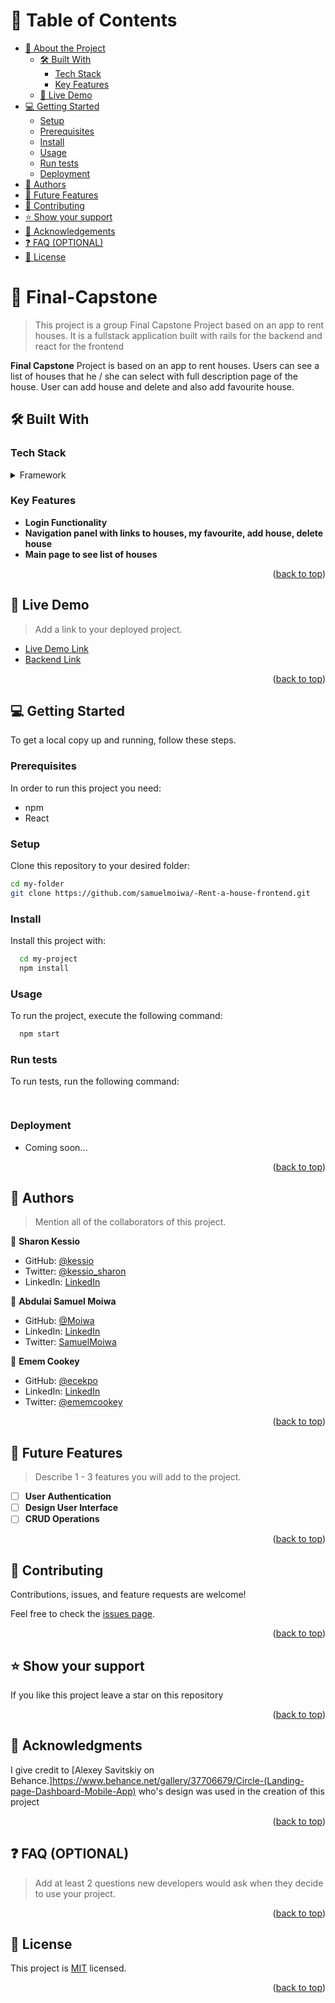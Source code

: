 # 📗 Table of Contents

- [📖 About the Project](#about-project)
  - [🛠 Built With](#built-with)
    - [Tech Stack](#tech-stack)
    - [Key Features](#key-features)
  - [🚀 Live Demo](#live-demo)
- [💻 Getting Started](#getting-started)
  - [Setup](#setup)
  - [Prerequisites](#prerequisites)
  - [Install](#install)
  - [Usage](#usage)
  - [Run tests](#run-tests)
  - [Deployment](#triangular_flag_on_post-deployment)
- [👥 Authors](#authors)
- [🔭 Future Features](#future-features)
- [🤝 Contributing](#contributing)
- [⭐️ Show your support](#support)
- [🙏 Acknowledgements](#acknowledgements)
- [❓ FAQ (OPTIONAL)](#faq)
- [📝 License](#license)

<!-- PROJECT DESCRIPTION -->

# 📖 Final-Capstone <a name="about-project"></a>

> This project is a group Final Capstone Project based on an app to rent houses. It is a fullstack application built with rails for the backend and react for the frontend

**Final Capstone** Project is based on an app to rent houses. Users can see a list of houses that he / she can select with full description page of the house. User can add house and delete and also add favourite house.

## 🛠 Built With <a name="built-with"></a>

### Tech Stack <a name="tech-stack"></a>


<details>
<summary>Framework</summary>
  <ul>
    <li><a href="https://reactjs.org/">React</a></li>
  </ul>
</details>

<!-- Features -->

### Key Features <a name="key-features"></a>

- **Login Functionality**
- **Navigation panel with links to houses, my favourite, add house, delete house**
- **Main page to see list of houses**

<p align="right">(<a href="#readme-top">back to top</a>)</p>

<!-- LIVE DEMO -->

## 🚀 Live Demo <a name="live-demo"></a>

> Add a link to your deployed project.

- [Live Demo Link](https://yourdeployedapplicationlink.com)
- [Backend Link](https://github.com/kessio/Rent-a-house-backend)

<p align="right">(<a href="#readme-top">back to top</a>)</p>

<!-- GETTING STARTED -->

## 💻 Getting Started <a name="getting-started"></a>

To get a local copy up and running, follow these steps.

### Prerequisites

In order to run this project you need:

- npm
- React

### Setup

Clone this repository to your desired folder:

```sh
cd my-folder
git clone https://github.com/samuelmoiwa/-Rent-a-house-frontend.git
```

### Install

Install this project with:

```sh
  cd my-project
  npm install
```

### Usage

To run the project, execute the following command:

```sh
  npm start
```

### Run tests

To run tests, run the following command:

```sh
  
```

### Deployment

- Coming soon...


<p align="right">(<a href="#readme-top">back to top</a>)</p>

<!-- AUTHORS -->

## 👥 Authors <a name="authors"></a>

> Mention all of the collaborators of this project.

👤 **Sharon Kessio**

- GitHub: [@kessio](https://github.com/kessio)
- Twitter: [@kessio_sharon](https://twitter.com/kessio_sharon)
- LinkedIn: [LinkedIn](https://linkedin.com/in/sharon-kessio-172220b5)

👤 **Abdulai Samuel Moiwa**

- GitHub: [@Moiwa](https://github.com/samuelmoiwa)
- LinkedIn: [LinkedIn](https://www.linkedin.com/in/ing-abdulai-samuel-moiwa-726340142/)
- Twitter: [SamuelMoiwa](https://twitter.com/samuelmoiwa)

👤 **Emem Cookey**

- GitHub: [@ecekpo](https://github.com/ecekpo)
- LinkedIn: [LinkedIn](https://www.linkedin.com/in/emem-ekpo/)
- Twitter: [@ememcookey](https://twitter.com/ememcookey)

<p align="right">(<a href="#readme-top">back to top</a>)</p>

<!-- FUTURE FEATURES -->

## 🔭 Future Features <a name="future-features"></a>

> Describe 1 - 3 features you will add to the project.

- [ ] **User Authentication**
- [ ] **Design User Interface**
- [ ] **CRUD Operations**

<p align="right">(<a href="#readme-top">back to top</a>)</p>

<!-- CONTRIBUTING -->

## 🤝 Contributing <a name="contributing"></a>

Contributions, issues, and feature requests are welcome!

Feel free to check the [issues page](../../issues/).

<p align="right">(<a href="#readme-top">back to top</a>)</p>

<!-- SUPPORT -->

## ⭐️ Show your support <a name="support"></a>

If you like this project leave a star on this repository

<p align="right">(<a href="#readme-top">back to top</a>)</p>

<!-- ACKNOWLEDGEMENTS -->

## 🙏 Acknowledgments <a name="acknowledgements"></a>

I give credit to [Alexey Savitskiy on Behance.]https://www.behance.net/gallery/37706679/Circle-(Landing-page-Dashboard-Mobile-App) who's design was used in the creation of this project

<p align="right">(<a href="#readme-top">back to top</a>)</p>

<!-- FAQ (optional) -->

## ❓ FAQ (OPTIONAL) <a name="faq"></a>

> Add at least 2 questions new developers would ask when they decide to use your project.

<p align="right">(<a href="#readme-top">back to top</a>)</p>

## 📝 License <a name="license"></a>

This project is [MIT](./LICENSE) licensed.

<p align="right">(<a href="#readme-top">back to top</a>)</p>
